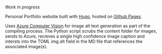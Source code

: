 _Work in progress_

Personal Portfolio website built with [Hugo](https://gohugo.io/), hosted on [Github Pages](https://pages.github.com/). 

Uses [Azure Computer Vision](https://portal.vision.cognitive.azure.com/) for image alt text generation as part of the compiling process. The Python script scrubs the content folder for images, sends to Azure, recieves a single high confidence image caption and intersts into the TOML img alt field in the MD file that references the associated image(s).
